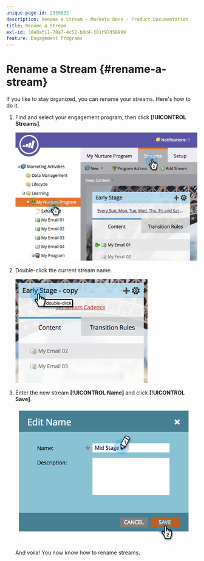 ```yaml
---
unique-page-id: 2359832
description: Rename a Stream - Marketo Docs - Product Documentation
title: Rename a Stream
exl-id: 38e8af11-78a7-4c52-b0d4-301f97d50999
feature: Engagement Programs
---
```

# Rename a Stream {#rename-a-stream}

If you like to stay organized, you can rename your streams. Here's how to do it.

1. Find and select your engagement program, then click **[!UICONTROL Streams]**.

   ![](assets/cloneasteam-1.jpg)

1. Double-click the current stream name.

   ![](assets/image2014-9-15-17-3a4-3a10.png)

1. Enter the new stream **[!UICONTROL Name]** and click **[!UICONTROL Save]**.

   ![](assets/image2014-9-15-17-3a4-3a14.png)

   And voila! You now know how to rename streams.
